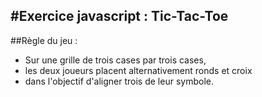     
#Exercice javascript : Tic-Tac-Toe
----------------------------------------------------------------- 



##Règle du jeu : 

- Sur une grille de trois cases par trois cases, 
- les deux joueurs placent alternativement ronds et croix 
- dans l'objectif d'aligner trois de leur symbole.

